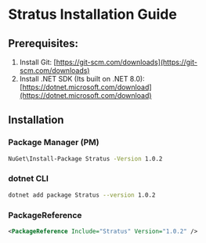 ﻿# Stratus Installation Guide

## Prerequisites:
1. Install Git: [https://git-scm.com/downloads](https://git-scm.com/downloads)
2. Install .NET SDK (Its built on .NET 8.0): [https://dotnet.microsoft.com/download](https://dotnet.microsoft.com/download)

## Installation

### **Package Manager (PM)**
```bash
NuGet\Install-Package Stratus -Version 1.0.2
```

### **dotnet CLI**
```bash
dotnet add package Stratus --version 1.0.2
```

### **PackageReference**
```XML
<PackageReference Include="Stratus" Version="1.0.2" />
```
